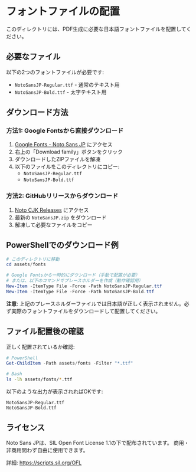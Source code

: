 # フォントファイルの配置

このディレクトリには、PDF生成に必要な日本語フォントファイルを配置してください。

## 必要なファイル

以下の2つのフォントファイルが必要です:

- `NotoSansJP-Regular.ttf` - 通常のテキスト用
- `NotoSansJP-Bold.ttf` - 太字テキスト用

## ダウンロード方法

### 方法1: Google Fontsから直接ダウンロード

1. [Google Fonts - Noto Sans JP](https://fonts.google.com/noto/specimen/Noto+Sans+JP) にアクセス
2. 右上の「Download family」ボタンをクリック
3. ダウンロードしたZIPファイルを解凍
4. 以下のファイルをこのディレクトリにコピー:
   - `NotoSansJP-Regular.ttf`
   - `NotoSansJP-Bold.ttf`

### 方法2: GitHubリリースからダウンロード

1. [Noto CJK Releases](https://github.com/notofonts/noto-cjk/releases) にアクセス
2. 最新の `NotoSansJP.zip` をダウンロード
3. 解凍して必要なファイルをコピー

## PowerShellでのダウンロード例

```powershell
# このディレクトリに移動
cd assets/fonts

# Google Fontsから一時的にダウンロード（手動で配置が必要）
# または、以下のコマンドでプレースホルダーを作成（動作確認用）
New-Item -ItemType File -Force -Path NotoSansJP-Regular.ttf
New-Item -ItemType File -Force -Path NotoSansJP-Bold.ttf
```

**注意**: 上記のプレースホルダーファイルでは日本語が正しく表示されません。必ず実際のフォントファイルをダウンロードして配置してください。

## ファイル配置後の確認

正しく配置されているか確認:

```powershell
# PowerShell
Get-ChildItem -Path assets/fonts -Filter "*.ttf"
```

```bash
# Bash
ls -lh assets/fonts/*.ttf
```

以下のような出力が表示されればOKです:

```
NotoSansJP-Regular.ttf
NotoSansJP-Bold.ttf
```

## ライセンス

Noto Sans JPは、SIL Open Font License 1.1の下で配布されています。
商用・非商用問わず自由に使用できます。

詳細: https://scripts.sil.org/OFL
